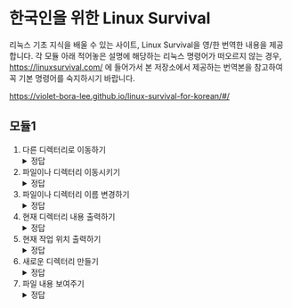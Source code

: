 # 한국인을 위한 Linux Survival
리눅스 기초 지식을 배울 수 있는 사이트, Linux Survival을 영/한 번역한 내용을 제공합니다. 각 모듈 아래 적어놓은 설명에 해당하는 리눅스 명령어가 떠오르지 않는 경우, https://linuxsurvival.com/ 에 들어가서 본 저장소에서 제공하는 번역본을 참고하여 꼭 기본 명령어를 숙지하시기 바랍니다.

https://violet-bora-lee.github.io/linux-survival-for-korean/#/


## 모듈1

1. 다른 디렉터리로 이동하기
    <details>
      <summary>정답</summary>
      cd
    </details>
2. 파일이나 디렉터리 이동시키기
    <details>
      <summary>정답</summary>
      mv
    </details>
3. 파일이나 디렉터리 이름 변경하기
    <details>
      <summary>정답</summary>
      mv
    </details>
4. 현재 디렉터리 내용 출력하기
    <details>
      <summary>정답</summary>
      ls
    </details>
5. 현재 작업 위치 출력하기
    <details>
      <summary>정답</summary>
      pwd
    </details>
6. 새로운 디렉터리 만들기
    <details>
      <summary>정답</summary>
      mkdir
    </details>
7. 파일 내용 보여주기
    <details>
      <summary>정답</summary>
      more, cat 등
    </details>







